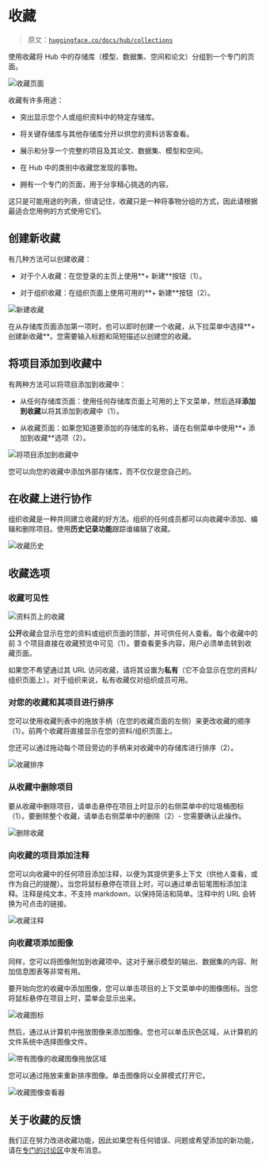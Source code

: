# 收藏

> 原文：[`huggingface.co/docs/hub/collections`](https://huggingface.co/docs/hub/collections)

使用收藏将 Hub 中的存储库（模型、数据集、空间和论文）分组到一个专门的页面。

![收藏页面](img/e38abcb89ce8b97f7ad2b5c6ed6b52f8.png)

收藏有许多用途：

+   突出显示您个人或组织资料中的特定存储库。

+   将关键存储库与其他存储库分开以供您的资料访客查看。

+   展示和分享一个完整的项目及其论文、数据集、模型和空间。

+   在 Hub 中的类别中收藏您发现的事物。

+   拥有一个专门的页面，用于分享精心挑选的内容。

这只是可能用途的列表，但请记住，收藏只是一种将事物分组的方式，因此请根据最适合您用例的方式使用它们。

## 创建新收藏

有几种方法可以创建收藏：

+   对于个人收藏：在您登录的主页上使用**+ 新建**按钮（1）。

+   对于组织收藏：在组织页面上使用可用的**+ 新建**按钮（2）。

![新建收藏](img/adfd3ab9418b5066b75db613fe87371b.png)

在从存储库页面添加第一项时，也可以即时创建一个收藏，从下拉菜单中选择**+ 创建新收藏**。您需要输入标题和简短描述以创建您的收藏。

## 将项目添加到收藏中

有两种方法可以将项目添加到收藏中：

+   从任何存储库页面：使用任何存储库页面上可用的上下文菜单，然后选择**添加到收藏**以将其添加到收藏中（1）。

+   从收藏页面：如果您知道要添加的存储库的名称，请在右侧菜单中使用**+ 添加到收藏**选项（2）。

![将项目添加到收藏中](img/e609da171358bc1839e3ee5362245fdd.png)

您可以向您的收藏中添加外部存储库，而不仅仅是您自己的。

## 在收藏上进行协作

组织收藏是一种共同建立收藏的好方法。组织的任何成员都可以向收藏中添加、编辑和删除项目。使用**历史记录功能**跟踪谁编辑了收藏。

![收藏历史](img/6c1864c94d6d23af32bb912edec8e1e2.png)

## 收藏选项

### 收藏可见性

![资料页上的收藏](img/c575b612e037f17ac19887764a6807fb.png)

**公开**收藏会显示在您的资料或组织页面的顶部，并可供任何人查看。每个收藏中的前 3 个项目直接在收藏预览中可见（1）。要查看更多内容，用户必须单击转到收藏页面。

如果您不希望通过其 URL 访问收藏，请将其设置为**私有**（它不会显示在您的资料/组织页面上）。对于组织来说，私有收藏仅对组织成员可用。

### 对您的收藏和其项目进行排序

您可以使用收藏列表中的拖放手柄（在您的收藏页面的左侧）来更改收藏的顺序（1）。前两个收藏将直接显示在您的资料/组织页面上。

您还可以通过拖动每个项目旁边的手柄来对收藏中的存储库进行排序（2）。

![收藏排序](img/2a6b0a4911ba5e74bc990bba8b8661a0.png)

### 从收藏中删除项目

要从收藏中删除项目，请单击悬停在项目上时显示的右侧菜单中的垃圾桶图标（1）。要删除整个收藏，请单击右侧菜单中的删除（2）- 您需要确认此操作。

![删除收藏](img/a566c50e17e5d4ae1b457c7be5056224.png)

### 向收藏的项目添加注释

您可以向收藏中的任何项目添加注释，以便为其提供更多上下文（供他人查看，或作为自己的提醒）。当您将鼠标悬停在项目上时，可以通过单击铅笔图标添加注释。注释是纯文本，不支持 markdown，以保持简洁和简单。注释中的 URL 会转换为可点击的链接。

![收藏注释](img/89e4c47d7a99e010ce83db48f4ea6a4f.png)

### 向收藏项添加图像

同样，您可以将图像附加到收藏项中。这对于展示模型的输出、数据集的内容、附加信息图表等非常有用。

要开始向您的收藏中添加图像，您可以单击项目的上下文菜单中的图像图标。当您将鼠标悬停在项目上时，菜单会显示出来。

![收藏图标](img/078e296e1c4392ead8c952a8a0365ad1.png)

然后，通过从计算机中拖放图像来添加图像。您也可以单击灰色区域，从计算机的文件系统中选择图像文件。

![带有图像的收藏图像拖放区域](img/b422e01d8c98d21c155b4339285e0dde.png)

您可以通过拖放来重新排序图像。单击图像将以全屏模式打开它。

![收藏图像查看器](img/bc58b7d6c0655e909648889336961190.png)

## 关于收藏的反馈

我们正在努力改进收藏功能，因此如果您有任何错误、问题或希望添加的新功能，请在[专门的讨论区](https://huggingface.co/spaces/huggingface/HuggingDiscussions/discussions/12)中发布消息。
